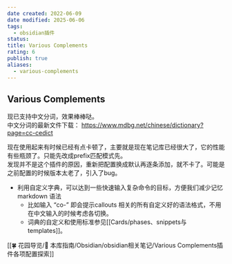 ```yaml
---
date created: 2022-06-09
date modified: 2025-06-06
tags:
  - obsidian插件
status:
title: Various Complements
rating: 6
publish: true
aliases:
  - various-complements
---
```


## Various Complements

现已支持中文分词，效果棒棒哒。  
中文分词的最新文件下载： https://www.mdbg.net/chinese/dictionary?page=cc-cedict

现在使用起来有时候已经有点卡顿了，主要就是现在笔记库已经很大了，它的性能有些瓶颈了。只能先改成prefix匹配模式先。  
发现并不是这个插件的原因，重新把配置换成默认再逐条添加，就不卡了。可能是之前配置的时候版本太老了，引入了bug。

- 利用自定义字典，可以达到一些快速输入复杂命令的目标，方便我们减少记忆 markdown 语法
	- 比如输入 “co-” 即会提示callouts 相关的所有自定义好的语法格式，不用在中文输入的时候考虑各切换。
	- 词典的自定义和使用标准参见[[Cards/phases、snippets与templates]]。

[[🍀 花园导览/🧰 本库指南/Obsidian/obsidian相关笔记/Various Complements插件各项配置探索]]